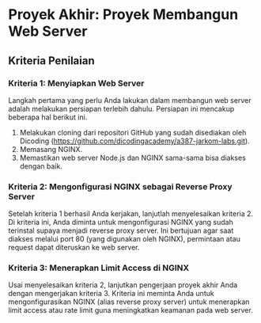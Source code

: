 # Proyek Akhir: Proyek Membangun Web Server

## Kriteria Penilaian  

### **Kriteria 1: Menyiapkan Web Server**  
Langkah pertama yang perlu Anda lakukan dalam membangun web server adalah melakukan persiapan terlebih dahulu. Persiapan ini mencakup beberapa hal berikut ini.

1. Melakukan cloning dari repositori GitHub yang sudah disediakan oleh Dicoding (https://github.com/dicodingacademy/a387-jarkom-labs.git).
2. Memasang NGINX.
3. Memastikan web server Node.js dan NGINX sama-sama bisa diakses dengan baik. 

### **Kriteria 2: Mengonfigurasi NGINX sebagai Reverse Proxy Server**  
Setelah kriteria 1 berhasil Anda kerjakan, lanjutlah menyelesaikan kriteria 2. Di kriteria ini, Anda diminta untuk mengonfigurasi NGINX yang sudah terinstal supaya menjadi reverse proxy server. Ini bertujuan agar saat diakses melalui port 80 (yang digunakan oleh NGINX), permintaan atau request dapat diteruskan ke web server.

### **Kriteria 3: Menerapkan Limit Access di NGINX**  
Usai menyelesaikan kriteria 2, lanjutkan pengerjaan proyek akhir Anda dengan mengerjakan kriteria 3. Kriteria ini meminta Anda untuk mengonfigurasikan NGINX (alias reverse proxy server) untuk menerapkan limit access atau rate limit guna meningkatkan keamanan pada web server. 
